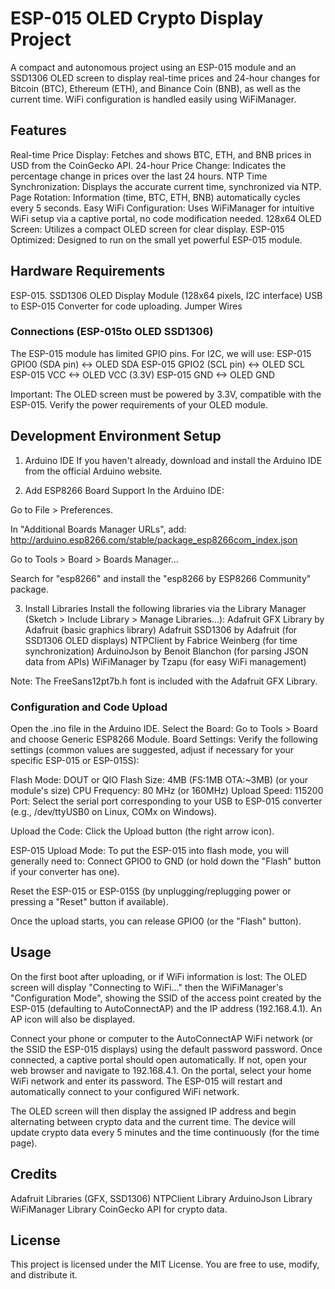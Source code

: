 # ESP-015 OLED Crypto Display Project
A compact and autonomous project using an ESP-015 module and an SSD1306 OLED screen to display real-time prices and 24-hour changes for Bitcoin (BTC), Ethereum (ETH), and Binance Coin (BNB), as well as the current time. WiFi configuration is handled easily using WiFiManager.

## Features
Real-time Price Display: Fetches and shows BTC, ETH, and BNB prices in USD from the CoinGecko API.
24-hour Price Change: Indicates the percentage change in prices over the last 24 hours.
NTP Time Synchronization: Displays the accurate current time, synchronized via NTP.
Page Rotation: Information (time, BTC, ETH, BNB) automatically cycles every 5 seconds.
Easy WiFi Configuration: Uses WiFiManager for intuitive WiFi setup via a captive portal, no code modification needed.
128x64 OLED Screen: Utilizes a compact OLED screen for clear display.
ESP-015 Optimized: Designed to run on the small yet powerful ESP-015 module.

## Hardware Requirements
ESP-015.
SSD1306 OLED Display Module (128x64 pixels, I2C interface)
USB to ESP-015 Converter for code uploading.
Jumper Wires

### Connections (ESP-015to OLED SSD1306)
The ESP-015 module has limited GPIO pins. For I2C, we will use:
ESP-015 GPIO0 (SDA pin) <-> OLED SDA
ESP-015 GPIO2 (SCL pin) <-> OLED SCL
ESP-015 VCC <-> OLED VCC (3.3V)
ESP-015 GND <-> OLED GND

Important: The OLED screen must be powered by 3.3V, compatible with the ESP-015. Verify the power requirements of your OLED module.

## Development Environment Setup
1. Arduino IDE
If you haven't already, download and install the Arduino IDE from the official Arduino website.

2. Add ESP8266 Board Support
In the Arduino IDE:

Go to File > Preferences.

In "Additional Boards Manager URLs", add:
http://arduino.esp8266.com/stable/package_esp8266com_index.json

Go to Tools > Board > Boards Manager...

Search for "esp8266" and install the "esp8266 by ESP8266 Community" package.

3. Install Libraries
Install the following libraries via the Library Manager (Sketch > Include Library > Manage Libraries...):
Adafruit GFX Library by Adafruit (basic graphics library)
Adafruit SSD1306 by Adafruit (for SSD1306 OLED displays)
NTPClient by Fabrice Weinberg (for time synchronization)
ArduinoJson by Benoit Blanchon (for parsing JSON data from APIs)
WiFiManager by Tzapu (for easy WiFi management)

Note: The FreeSans12pt7b.h font is included with the Adafruit GFX Library.

### Configuration and Code Upload
Open the .ino file in the Arduino IDE.
Select the Board: Go to Tools > Board and choose Generic ESP8266 Module.
Board Settings: Verify the following settings (common values are suggested, adjust if necessary for your specific ESP-015 or ESP-015S):

Flash Mode: DOUT or QIO
Flash Size: 4MB (FS:1MB OTA:~3MB) (or your module's size)
CPU Frequency: 80 MHz (or 160MHz)
Upload Speed: 115200
Port: Select the serial port corresponding to your USB to ESP-015 converter (e.g., /dev/ttyUSB0 on Linux, COMx on Windows).

Upload the Code: Click the Upload button (the right arrow icon).

ESP-015 Upload Mode:
To put the ESP-015 into flash mode, you will generally need to:
Connect GPIO0 to GND (or hold down the "Flash" button if your converter has one).

Reset the ESP-015 or ESP-015S (by unplugging/replugging power or pressing a "Reset" button if available).

Once the upload starts, you can release GPIO0 (or the "Flash" button).

## Usage
On the first boot after uploading, or if WiFi information is lost:
The OLED screen will display "Connecting to WiFi..." then the WiFiManager's "Configuration Mode", showing the SSID of the access point created by the ESP-015 (defaulting to AutoConnectAP) and the IP address (192.168.4.1). An AP icon will also be displayed.

Connect your phone or computer to the AutoConnectAP WiFi network (or the SSID the ESP-015 displays) using the default password password.
Once connected, a captive portal should open automatically. If not, open your web browser and navigate to 192.168.4.1.
On the portal, select your home WiFi network and enter its password.
The ESP-015 will restart and automatically connect to your configured WiFi network.

The OLED screen will then display the assigned IP address and begin alternating between crypto data and the current time.
The device will update crypto data every 5 minutes and the time continuously (for the time page).

## Credits
Adafruit Libraries (GFX, SSD1306)
NTPClient Library
ArduinoJson Library
WiFiManager Library
CoinGecko API for crypto data.
## License
This project is licensed under the MIT License. You are free to use, modify, and distribute it.

